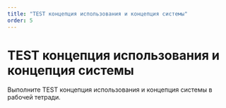 ```yaml
---
title: "TEST концепция использования и концепция системы"
order: 5
---
```


# TEST концепция использования и концепция системы

Выполните TEST концепция использования и концепция системы в рабочей тетради.